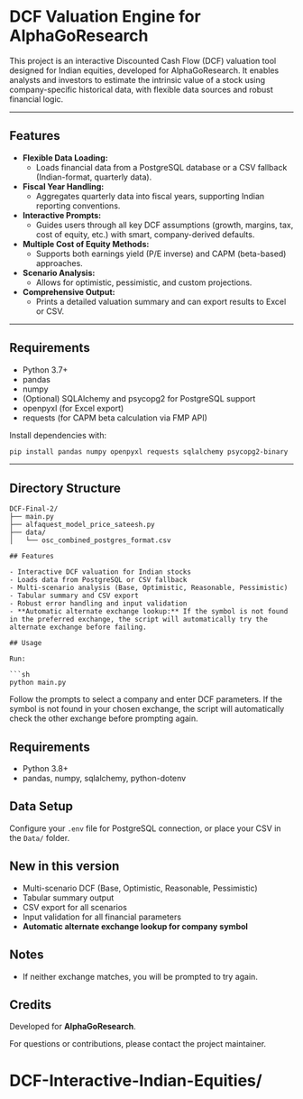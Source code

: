# DCF Valuation Engine for AlphaGoResearch

This project is an interactive Discounted Cash Flow (DCF) valuation tool designed for Indian equities, developed for AlphaGoResearch. It enables analysts and investors to estimate the intrinsic value of a stock using company-specific historical data, with flexible data sources and robust financial logic.

---

## Features

- **Flexible Data Loading:**
	- Loads financial data from a PostgreSQL database or a CSV fallback (Indian-format, quarterly data).
- **Fiscal Year Handling:**
	- Aggregates quarterly data into fiscal years, supporting Indian reporting conventions.
- **Interactive Prompts:**
	- Guides users through all key DCF assumptions (growth, margins, tax, cost of equity, etc.) with smart, company-derived defaults.
- **Multiple Cost of Equity Methods:**
	- Supports both earnings yield (P/E inverse) and CAPM (beta-based) approaches.
- **Scenario Analysis:**
	- Allows for optimistic, pessimistic, and custom projections.
- **Comprehensive Output:**
	- Prints a detailed valuation summary and can export results to Excel or CSV.

---

## Requirements

- Python 3.7+
- pandas
- numpy
- (Optional) SQLAlchemy and psycopg2 for PostgreSQL support
- openpyxl (for Excel export)
- requests (for CAPM beta calculation via FMP API)

Install dependencies with:
```sh
pip install pandas numpy openpyxl requests sqlalchemy psycopg2-binary
```

---

## Directory Structure

```
DCF-Final-2/
├── main.py
├── alfaquest_model_price_sateesh.py
├── data/
│   └── osc_combined_postgres_format.csv

## Features

- Interactive DCF valuation for Indian stocks
- Loads data from PostgreSQL or CSV fallback
- Multi-scenario analysis (Base, Optimistic, Reasonable, Pessimistic)
- Tabular summary and CSV export
- Robust error handling and input validation
- **Automatic alternate exchange lookup:** If the symbol is not found in the preferred exchange, the script will automatically try the alternate exchange before failing.

## Usage

Run:

```sh
python main.py
```

Follow the prompts to select a company and enter DCF parameters. If the symbol is not found in your chosen exchange, the script will automatically check the other exchange before prompting again.

## Requirements

- Python 3.8+
- pandas, numpy, sqlalchemy, python-dotenv

## Data Setup

Configure your `.env` file for PostgreSQL connection, or place your CSV in the `Data/` folder.

## New in this version

- Multi-scenario DCF (Base, Optimistic, Reasonable, Pessimistic)
- Tabular summary output
- CSV export for all scenarios
- Input validation for all financial parameters
- **Automatic alternate exchange lookup for company symbol**

## Notes

- If neither exchange matches, you will be prompted to try again.
## Credits

Developed for **AlphaGoResearch**.

For questions or contributions, please contact the project maintainer.
# DCF-Interactive-Indian-Equities/